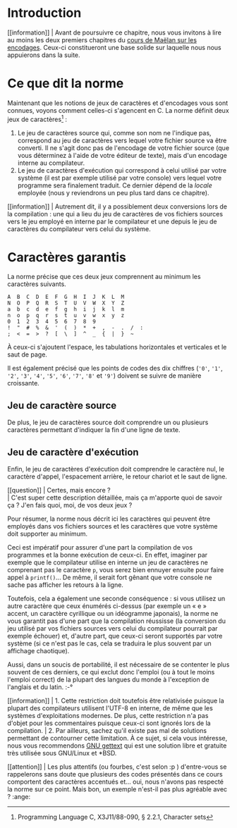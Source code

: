 # Introduction

[[information]]
| Avant de poursuivre ce chapitre, nous vous invitons à lire au moins les deux premiers chapitres du [cours de Maëlan sur les encodages](https://zestedesavoir.com/tutoriels/1114/comprendre-les-encodages/). Ceux-ci constitueront une base solide sur laquelle nous nous appuierons dans la suite.

# Ce que dit la norme

Maintenant que les notions de jeux de caractères et d'encodages vous sont connues, voyons comment celles-ci s'agencent en C. La norme définit deux jeux de caractères[^jeux] :

1. Le jeu de caractères source qui, comme son nom ne l'indique pas, correspond au jeu de caractères vers lequel votre fichier source va être converti. Il ne s'agit donc pas de l'encodage de votre fichier source (que vous déterminez à l'aide de votre éditeur de texte), mais d'un encodage interne au compilateur.
2. Le jeu de caractères d'exécution qui correspond à celui utilisé par votre système (il est par exemple utilisé par votre console) vers lequel votre programme sera finalement traduit. Ce dernier dépend de la *locale* employée (nous y reviendrons un peu plus tard dans ce chapitre).

[[information]]
| Autrement dit, il y a possiblement deux conversions lors de la compilation : une qui a lieu du jeu de caractères de vos fichiers sources vers le jeu employé en interne par le compilateur et une depuis le jeu de caractères du compilateur vers celui du système.

# Caractères garantis

La norme précise que ces deux jeux comprennent au minimum les caractères suivants.

```text
A  B  C  D  E  F  G  H  I  J  K  L  M
N  O  P  Q  R  S  T  U  V  W  X  Y  Z
a  b  c  d  e  f  g  h  i  j  k  l  m
n  o  p  q  r  s  t  u  v  w  x  y  z
0  1  2  3  4  5  6  7  8  9
!  "  #  %  &  '  (  )  *  +  ,  -  .  /  :
;  <  =  >  ?  [  \  ]  ^  _  {  |  }  ~
```

À ceux-ci s'ajoutent l'espace, les tabulations horizontales et verticales et le saut de page.

Il est également précisé que les points de codes des dix chiffres (`'0'`, `'1'`, `'2'`, `'3'`, `'4'`, `'5'`, `'6'`, `'7'`, `'8'` et `'9'`) doivent se suivre de manière croissante.

## Jeu de caractère source

De plus, le jeu de caractères source doit comprendre un ou plusieurs caractères permettant d'indiquer la fin d'une ligne de texte.

## Jeu de caractère d'exécution

Enfin, le jeu de caractères d'exécution doit comprendre le caractère nul, le caractère d'appel, l'espacement arrière, le retour chariot et le saut de ligne.

[[question]]
| Certes, mais encore ?  
| C'est super cette description détaillée, mais ça m'apporte quoi de savoir ça ? J'en fais quoi, moi, de vos deux jeux ?

Pour résumer, la norme nous décrit ici les caractères qui peuvent être employés dans vos fichiers sources et les caractères que votre système doit supporter au minimum.

Ceci est impératif pour assurer d'une part la compilation de vos programmes et la bonne exécution de ceux-ci. En effet, imaginer par exemple que le compilateur utilise en interne un jeu de caractères ne comprenant pas le caractère `p`, vous serez bien ennuyer ensuite pour faire appel à `printf()`... De même, il serait fort gênant que votre console ne sache pas afficher les retours à la ligne.

Toutefois, cela a également une seconde conséquence : si vous utilisez un autre caractère que ceux énumérés ci-dessus (par exemple un « e » accent, un caractère cyrillique ou un idéogramme japonais), la norme ne vous garantit pas d'une part que la compilation réussisse (la conversion du jeu utilisé par vos fichiers sources vers celui du compilateur pourrait par exemple échouer) et, d'autre part, que ceux-ci seront supportés par votre système (si ce n'est pas le cas, cela se traduira le plus souvent par un affichage chaotique).

Aussi, dans un soucis de portabilité, il est nécessaire de se contenter le plus souvent de ces derniers, ce qui exclut donc l'emploi (ou à tout le moins l'emploi correct) de la plupart des langues du monde à l'exception de l'anglais et du latin. :-°

[[information]]
| 1. Cette restriction doit toutefois être relativisée puisque la plupart des compilateurs utilisent l'UTF-8 en interne, de même que les systèmes d'exploitations modernes. De plus, cette restriction n'a pas d'objet pour les commentaires puisque ceux-ci sont ignorés lors de la compilation.
| 2. Par ailleurs, sachez qu'il existe pas mal de solutions permettant de contourner cette limitation. À ce sujet, si cela vous intéresse, nous vous recommendons [GNU gettext](https://www.gnu.org/software/gettext/manual/html_node/index.html) qui est une solution libre et gratuite très utilisée sous GNU/Linux et *BSD.

[[attention]]
| Les plus attentifs (ou fourbes, c'est selon :p ) d'entre-vous se rappelerons sans doute que plusieurs des codes présentés dans ce cours comportent des caractères accentués et... oui, nous n'avons pas respecté la norme sur ce point. Mais bon, un exemple n'est-il pas plus agréable avec ? :ange:

[^jeux]: Programming Language C, X3J11/88-090, § 2.2.1, Character sets